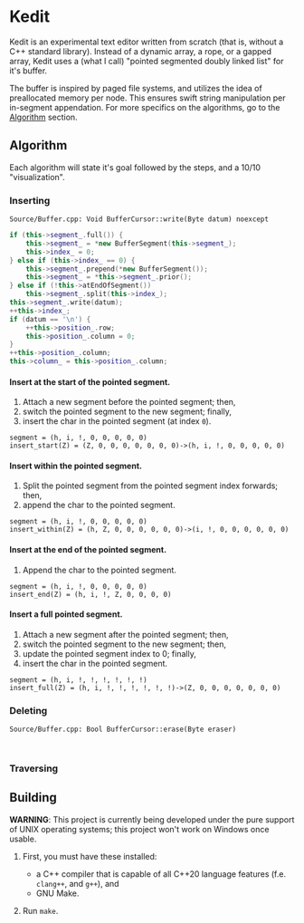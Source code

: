 # Kedit

Kedit is an experimental text editor written from scratch (that is, without a
C++ standard library). Instead of a dynamic array, a rope, or a gapped array,
Kedit uses a (what I call) "pointed segmented doubly linked list" for it's buffer.

The buffer is inspired by paged file systems, and utilizes the idea of
preallocated memory per node. This ensures swift string manipulation per
in-segment appendation. For more specifics on the algorithms, go to the
[Algorithm](#algorithm) section.

## Algorithm

Each algorithm will state it's goal followed by the steps, and a 10/10
"visualization".

### Inserting

`Source/Buffer.cpp: Void BufferCursor::write(Byte datum) noexcept`

```cpp
if (this->segment_.full()) {
	this->segment_ = *new BufferSegment(this->segment_);
	this->index_ = 0;
} else if (this->index_ == 0) {
	this->segment_.prepend(*new BufferSegment());
	this->segment_ = *this->segment_.prior();
} else if (!this->atEndOfSegment())
	this->segment_.split(this->index_);
this->segment_.write(datum);
++this->index_;
if (datum == '\n') {
	++this->position_.row;
	this->position_.column = 0;
}
++this->position_.column;
this->column_ = this->position_.column;
```

#### Insert at the start of the pointed segment.

1. Attach a new segment before the pointed segment; then,
2. switch the pointed segment to the new segment; finally,
3. insert the char in the pointed segment (at index `0`).

```
segment = (h, i, !, 0, 0, 0, 0, 0)
insert_start(Z) = (Z, 0, 0, 0, 0, 0, 0, 0)->(h, i, !, 0, 0, 0, 0, 0)
```

#### Insert within the pointed segment.

1. Split the pointed segment from the pointed segment index forwards; then,
2. append the char to the pointed segment.

```
segment = (h, i, !, 0, 0, 0, 0, 0)
insert_within(Z) = (h, Z, 0, 0, 0, 0, 0, 0)->(i, !, 0, 0, 0, 0, 0, 0)
```

#### Insert at the end of the pointed segment.

1. Append the char to the pointed segment.

```
segment = (h, i, !, 0, 0, 0, 0, 0)
insert_end(Z) = (h, i, !, Z, 0, 0, 0, 0)
```

#### Insert a full pointed segment.

1. Attach a new segment after the pointed segment; then,
2. switch the pointed segment to the new segment; then,
3. update the pointed segment index to 0; finally,
4. insert the char in the pointed segment.

```
segment = (h, i, !, !, !, !, !, !)
insert_full(Z) = (h, i, !, !, !, !, !, !)->(Z, 0, 0, 0, 0, 0, 0, 0)
```

### Deleting

`Source/Buffer.cpp: Bool BufferCursor::erase(Byte eraser)`

```cpp
	
```

### Traversing

## Building

**WARNING**: This project is currently being developed under the pure support
of UNIX operating systems; this project won't work on Windows once usable.

1. First, you must have these installed:
	* a C++ compiler that is capable of all C++20 language features
	  (f.e. `clang++`, and `g++`), and
	* GNU Make.

2. Run `make`.

